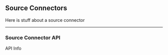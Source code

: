 ## Source Connectors

Here is stuff about a source connector

---

### Source Connector API

API Info
